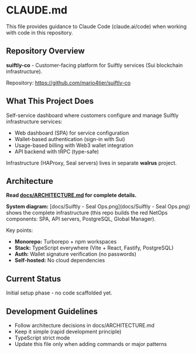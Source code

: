 # CLAUDE.md

This file provides guidance to Claude Code (claude.ai/code) when working with code in this repository.

## Repository Overview

**suiftly-co** - Customer-facing platform for Suiftly services (Sui blockchain infrastructure).

Repository: https://github.com/mario4tier/suiftly-co

## What This Project Does

Self-service dashboard where customers configure and manage Suiftly infrastructure services:
- Web dashboard (SPA) for service configuration
- Wallet-based authentication (sign-in with Sui)
- Usage-based billing with Web3 wallet integration
- API backend with tRPC (type-safe)

Infrastructure (HAProxy, Seal servers) lives in separate **walrus** project.

## Architecture

**Read [docs/ARCHITECTURE.md](docs/ARCHITECTURE.md) for complete details.**

**System diagram:** [docs/Suiftly - Seal Ops.png](docs/Suiftly - Seal Ops.png) shows the complete infrastructure (this repo builds the red NetOps components: SPA, API servers, PostgreSQL, Global Manager).

Key points:
- **Monorepo:** Turborepo + npm workspaces
- **Stack:** TypeScript everywhere (Vite + React, Fastify, PostgreSQL)
- **Auth:** Wallet signature verification (no passwords)
- **Self-hosted:** No cloud dependencies

## Current Status

Initial setup phase - no code scaffolded yet.

## Development Guidelines

- Follow architecture decisions in docs/ARCHITECTURE.md
- Keep it simple (rapid development principle)
- TypeScript strict mode
- Update this file only when adding commands or major patterns